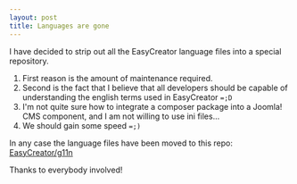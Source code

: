 ```yaml
---
layout: post
title: Languages are gone
---
```


I have decided to strip out all the EasyCreator language files into a special repository.

1. First reason is the amount of maintenance required.
1. Second is the fact that I believe that all developers should be capable of understanding the english terms used in EasyCreator `=;D`
1. I'm not quite sure how to integrate a composer package into a Joomla! CMS component, and I am not willing to use ini files...
1. We should gain some speed `=;)`

In any case the language files have been moved to this repo: [EasyCreator/g11n](https://github.com/EasyCreator/g11n)

Thanks to everybody involved!
